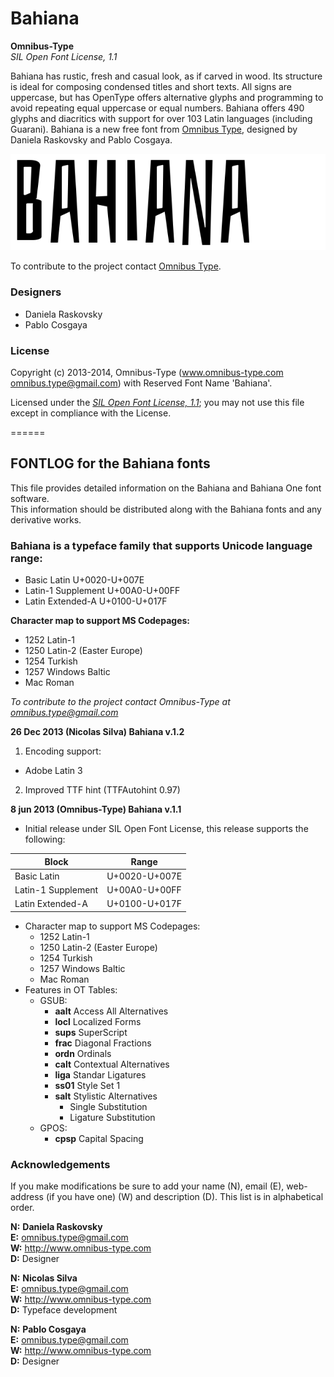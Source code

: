 # Bahiana

**Omnibus-Type**  
*SIL Open Font License, 1.1*

Bahiana has rustic, fresh and casual look, as if carved in wood. Its structure is ideal for composing condensed titles and short texts. All signs are uppercase, but has OpenType offers alternative glyphs and programming to avoid repeating equal uppercase or equal numbers. Bahiana offers 490 glyphs and diacritics with support for over 103 Latin languages (including Guarani). Bahiana is a new free font from [Omnibus Type](http://omnibus-type.com/), designed by Daniela Raskovsky and Pablo Cosgaya. 

![Sample of Bahiana.](Bahiana.gif "Bahiana")

To contribute to the project contact [Omnibus Type](http://omnibus-type.com/).

### Designers

* Daniela Raskovsky
* Pablo Cosgaya

### License

Copyright (c) 2013-2014, Omnibus-Type (www.omnibus-type.com omnibus.type@gmail.com) with Reserved Font Name 'Bahiana'.

Licensed under the [*SIL Open Font License, 1.1*](http://scripts.sil.org/OFL); you may not use this file except in compliance with the License.

======
## FONTLOG for the Bahiana fonts

This file provides detailed information on the Bahiana and Bahiana One font software.  
This information should be distributed along with the Bahiana fonts and any derivative works.

### Bahiana is a typeface family that supports Unicode language range: 

* Basic Latin 				  U+0020-U+007E
* Latin-1 Supplement 		U+00A0-U+00FF
* Latin Extended-A 			U+0100-U+017F

**Character map to support MS Codepages:**
* 1252 Latin-1
* 1250 Latin-2 (Easter Europe)
* 1254 Turkish
* 1257 Windows Baltic
* Mac Roman

*To contribute to the project contact Omnibus-Type at omnibus.type@gmail.com*

**26 Dec 2013 (Nicolas Silva) Bahiana v.1.2**
1. Encoding support:
  - Adobe Latin 3
2. Improved TTF hint (TTFAutohint 0.97)

**8 jun 2013 (Omnibus-Type) Bahiana v.1.1**
- Initial release under SIL Open Font License, this release supports the following:  

Block              | Range
-------------------|--------------
Basic Latin        | U+0020-U+007E
Latin-1 Supplement | U+00A0-U+00FF
Latin Extended-A   | U+0100-U+017F


- Character map to support MS Codepages:  
  - 1252 Latin-1
  - 1250 Latin-2 (Easter Europe)
  - 1254 Turkish
  - 1257 Windows Baltic
  - Mac Roman
- Features in OT Tables:
  - GSUB:
    * **aalt** Access All Alternatives
    * **locl** Localized Forms
    * **sups** SuperScript
    * **frac** Diagonal Fractions
    * **ordn** Ordinals
    * **calt** Contextual Alternatives
    * **liga** Standar Ligatures
    * **ss01** Style Set 1
    * **salt** Stylistic Alternatives
      * Single Substitution
      * Ligature Substitution
  - GPOS:
    * **cpsp** Capital Spacing

### Acknowledgements

If you make modifications be sure to add your name (N), email (E), web-address
(if you have one) (W) and description (D). This list is in alphabetical order.

**N:** **Daniela Raskovsky**  
**E:** omnibus.type@gmail.com  
**W:** http://www.omnibus-type.com  
**D:** Designer

**N:** **Nicolas Silva**  
**E:** omnibus.type@gmail.com  
**W:** http://www.omnibus-type.com  
**D:** Typeface development  

**N:** **Pablo Cosgaya**  
**E:** omnibus.type@gmail.com  
**W:** http://www.omnibus-type.com  
**D:** Designer